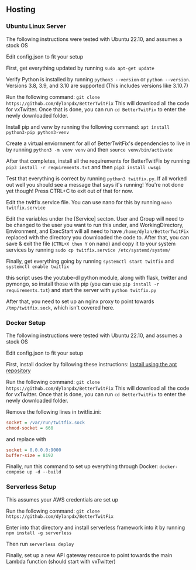 ## Hosting

### Ubuntu Linux Server
The following instructions were tested with Ubuntu 22.10, and assumes a stock OS

Edit config.json to fit your setup

First, get everything updated by running `sudo apt-get update`

Verify Python is installed by running `python3 --version` or `python --version`. Versions 3.8, 3.9, and 3.10 are supported (This includes versions like 3.10.7)

Run the following command: `git clone https://github.com/dylanpdx/BetterTwitFix`
This will download all the code for vxTwitter. Once that is done, you can run `cd BetterTwitFix` to enter the newly downloaded folder. 

Install pip and venv by running the following command: `apt install python3-pip python3-venv`

Create a virtual enviornment for all of BetterTwitFix's dependencies to live in by running `python3 -m venv venv` and then `source venv/bin/activate`

After that completes, install all the requirements for BetterTwitFix by running `pip3 install -r requirements.txt` and then `pip3 install uwsgi`

Test that everything is correct by running `python3 twitfix.py`. If all worked out well you should see a message that says it's running! You're not done yet though! Press CTRL+C to exit out of that for now.

Edit the twitfix.service file. You can use nano for this by running `nano twitfix.service`

Edit the variables under the [Service] secton. User and Group will need to be changed to the user you want to run this under, and WorkingDirectory, Environment, and ExecStart will all need to have `/home/dylan/BetterTwitFix` replaced with the directory you downloaded the code to. After that, you can save & exit the file (`CTRL+X then Y` on nano) and copy it to your system services by running `sudo cp twitfix.service /etc/systemd/system/`

Finally, get everything going by running `systemctl start twitfix` and `systemctl enable twitfix`

this script uses the youtube-dl python module, along with flask, twitter and pymongo, so install those with pip (you can use `pip install -r requirements.txt`) and start the server with `python twitfix.py`

After that, you need to set up an nginx proxy to point towards `/tmp/twitfix.sock`, which isn't covered here.

### Docker Setup
The following instructions were tested with Ubuntu 22.10, and assumes a stock OS

Edit config.json to fit your setup

First, install docker by following these instructions: [Install using the apt repository](https://docs.docker.com/engine/install/ubuntu/#install-using-the-repository) 

Run the following command: `git clone https://github.com/dylanpdx/BetterTwitFix`
This will download all the code for vxTwitter. Once that is done, you can run `cd BetterTwitFix` to enter the newly downloaded folder. 

Remove the following lines in twitfix.ini:
```ini
socket = /var/run/twitfix.sock
chmod-socket = 660
```
and replace with
```ini
socket = 0.0.0.0:9000
buffer-size = 8192
```

Finally, run this command to set up everything through Docker: `docker-compose up -d --build`

### Serverless Setup
This assumes your AWS credentials are set up

Run the following command: `git clone https://github.com/dylanpdx/BetterTwitFix`

Enter into that directory and install serverless framework into it by running `npm install -g serverless`

Then run `serverless deploy`

Finally, set up a new API gateway resource to point towards the main Lambda function (should start with vxTwitter) 